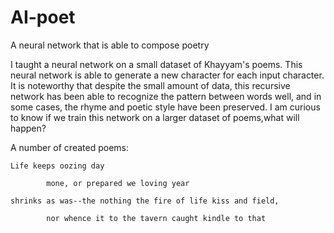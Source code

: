 # AI-poet
A neural network that is able to compose poetry


I taught a neural network on a small dataset of Khayyam's poems. This neural network is able to generate a new character for each input character. It is noteworthy that despite the small amount of data, this recursive network has been able to recognize the pattern between words well, and in some cases, the rhyme and poetic style have been preserved. I am curious to know if we train this network on  a larger dataset of poems,what will happen?

A number of created poems:

    Life keeps oozing day

            mone, or prepared we loving year

    shrinks as was--the nothing the fire of life kiss and field,

            nor whence it to the tavern caught kindle to that
